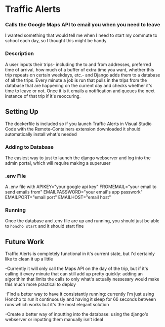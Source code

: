 # Traffic Alerts
### Calls the Google Maps API to email you when you need to leave

I wanted something that would tell me when I need to start my commute to
school each day, so I thought this might be handy

### Description
A user inputs their trips- including the to and from addresses, preferred time of arrival, how much of a buffer of extra time you want,  whether this trip repeats on certain weekdays, etc.- and Django adds them to a database of all the trips.  Every minute a job is run that pulls in the trips from the database that are happening on the current day and checks whether it's time to leave or not.  Once it is it emails a notification and queues the next instance of that trip if it's reoccuring.

## Setting Up
The dockerfile is included so if you launch Traffic Alerts in Visual Studio Code with the Remote-Containers extension downloaded
it should automatically install what's needed

### Adding to Database
The easiest way to just to launch the django webserver and log into the admin portal, which will require making a
superuser

### .env File
A .env file with 
APIKEY="your google api key"
FROMEMAIL="your email to send emails from"
EMAILPASSWORD="your email's app passwork"
EMAILPORT="email port"
EMAILHOST="email host"

### Running
Once the database and .env file are up and running, you should just be able to
`honcho start` and it should start fine


## Future Work
Traffic Alerts is completely functional in it's current state, but I'd certainly like to clean it up a little

-Currently it will only call the Maps API on the day of the trip, but if it's calling it every minute that can still 
add up pretty quickly: adding an algorithim that limits the calls to only what's actually nessesary would make this much more practical to deploy 

-Find a better way to have it consistantly running: currently I'm just using Honcho to run it continuously and having it sleep for 60 seconds
between runs which works but it's the most elegant solution

-Create a better way of inputting into the database: using the django's webserver or inputting them manually isn't ideal
